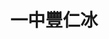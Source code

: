 ---
title: "一中豐仁冰"
description: "一中豐仁冰"
layout: shop
keywords:
  - 美食競賽
  - 台灣美食
  - 美食精選
datePublished: "2025-06-30"
dateModified: "2025-07-06"
city: "台中市"
district: "北區"
address: "台中市北區育才街3巷4-6號"
phone: "0972371659"
geo: "24.148996881217798, 120.68655185208956"
google_map: "https://maps.app.goo.gl/XbpRUoLBX6qc213W6"
footinder: "https://footinder.com.tw/%E5%8F%B0%E4%B8%AD%E5%B8%82%E5%8C%97%E5%8D%80/362057/"
official: "https://www.facebook.com/fengren1946"
award:
  - name: "夜市王"
    year: "2024"
    entries:
      - nightMarket: "一中街夜市"
        food_type: "甜點"
        rank: "第一名"

---